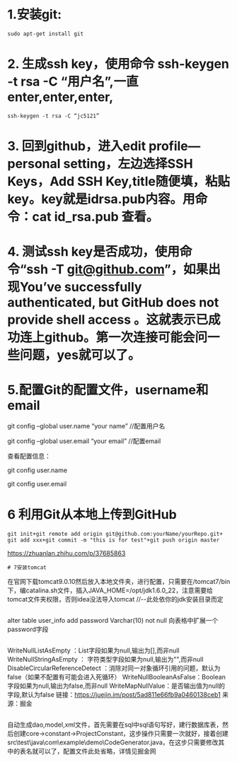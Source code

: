 # 1.安装git:
```
sudo apt-get install git
```
# 2. 生成ssh key，使用命令 ssh-keygen -t rsa -C “用户名”,一直enter,enter,enter,
```
ssh-keygen -t rsa -C “jc5121”
```
# 3. 回到github，进入edit profile—personal setting，左边选择SSH Keys，Add SSH Key,title随便填，粘贴key。key就是idrsa.pub内容。用命令：cat id_rsa.pub 查看。

# 4. 测试ssh key是否成功，使用命令“ssh -T git@github.com”，如果出现You’ve successfully authenticated, but GitHub does not provide shell access 。这就表示已成功连上github。第一次连接可能会问一些问题，yes就可以了。

# 5.配置Git的配置文件，username和email

git config –global user.name “your name” //配置用户名

git config –global user.email “your email” //配置email

查看配置信息：

git config user.name

git config user.email

# 6 利用Git从本地上传到GitHub
```
git init+git remote add origin git@github.com:yourName/yourRepo.git+ git add xxx+git commit -m "this is for test"+git push origin master
```
https://zhuanlan.zhihu.com/p/37685863
```
# 7安装tomcat
```
在官网下载tomcat9.0.10然后放入本地文件夹，进行配置，只需要在/tomcat7/bin 下，编catalina.sh文件，插入JAVA_HOME=/opt/jdk1.6.0_22，注意需要给tomcat文件夹权限，否则idea没法导入tomcat           //--此处依你的jdk安装目录而定
```

```
alter table user_info add password Varchar(10) not null 向表格中扩展一个password字段
```

```
WriteNullListAsEmpty  ：List字段如果为null,输出为[],而非null
WriteNullStringAsEmpty ： 字符类型字段如果为null,输出为"",而非null
DisableCircularReferenceDetect ：消除对同一对象循环引用的问题，默认为false（如果不配置有可能会进入死循环）
WriteNullBooleanAsFalse：Boolean字段如果为null,输出为false,而非null
WriteMapNullValue：是否输出值为null的字段,默认为false
链接：https://juejin.im/post/5ad811e66fb9a0460138ceb1
来源：掘金

```

```
自动生成dao,model,xml文件，首先需要在sql中sql语句写好，建行数据库表，然后创建core→constant→ProjectConstant，这步操作只需要一次就好，接着创建src\test\java\com\example\demo\CodeGenerator.java，在这步只需要修改其中的表名就可以了，配置文件此处省略，详情见掘金网
```

